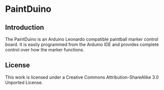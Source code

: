 # PaintDuino

## Introduction
The PaintDuino is an Arduino Leonardo compatible paintball marker control board. It is easily programmed from the Arduino IDE and provides complete control over how the marker functions.

## License
This work is licensed under a Creative Commons Attribution-ShareAlike 3.0 Unported License.
